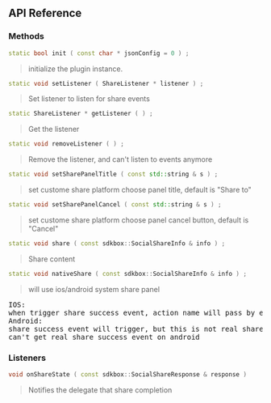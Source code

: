 ## API Reference

### Methods
```cpp
static bool init ( const char * jsonConfig = 0 ) ;
```
>  initialize the plugin instance.

```cpp
static void setListener ( ShareListener * listener ) ;
```
> Set listener to listen for share events

```cpp
static ShareListener * getListener ( ) ;
```
> Get the listener

```cpp
static void removeListener ( ) ;
```
> Remove the listener, and can't listen to events anymore

```cpp
static void setSharePanelTitle ( const std::string & s ) ;
```
> set custome share platform choose panel title, default is "Share to"

```cpp
static void setSharePanelCancel ( const std::string & s ) ;
```
> set custome share platform choose panel cancel button, default is "Cancel"

```cpp
static void share ( const sdkbox::SocialShareInfo & info ) ;
```
> Share content

```cpp
static void nativeShare ( const sdkbox::SocialShareInfo & info ) ;
```
> will use ios/android system share panel

<pre>
IOS:
when trigger share success event, action name will pass by error in sdkbox::SocialShareResponse
Android:
share success event will trigger, but this is not real share success, just show share panel success
can't get real share success event on android
</pre>


### Listeners
```cpp
void onShareState ( const sdkbox::SocialShareResponse & response ) 
```
> Notifies the delegate that share completion


